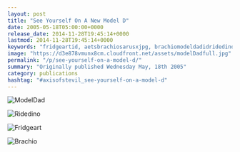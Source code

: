 ```yaml
---
layout: post
title: "See Yourself On A New Model D"
date: 2005-05-18T05:00:00+0000
release_date: 2014-11-28T19:45:14+0000
lastmod: 2014-11-28T19:45:14+0000
keywords: "fridgeartid, aetsbrachiosarusxjpg, brachiomodeldadidridedinoidfridgeartidbrachioid, aetsfridgeartjpg, ridedinoid"
image: "https://d3e878vmunx8cm.cloudfront.net/assets/modelDadfull.jpg"
permalink: "/p/see-yourself-on-a-model-d/"
summary: "Originally published Wednesday May, 18th 2005"
category: publications
hashtag: "#axisofstevil_see-yourself-on-a-model-d"
---
```


[id_1]: https://d3e878vmunx8cm.cloudfront.net/assets/modelDadfull.jpg "ModelDad"[id_2]: https://d3e878vmunx8cm.cloudfront.net/assets/ridedinofull.jpg "Ridedino"[id_3]: https://d3e878vmunx8cm.cloudfront.net/assets/fridgeart.jpg "Fridgeart"[id_4]: https://d3e878vmunx8cm.cloudfront.net/assets/Brachiosarus1600x1280.jpg "Brachio"
![ModelDad][id_1]

![Ridedino][id_2]

![Fridgeart][id_3]

![Brachio][id_4]
